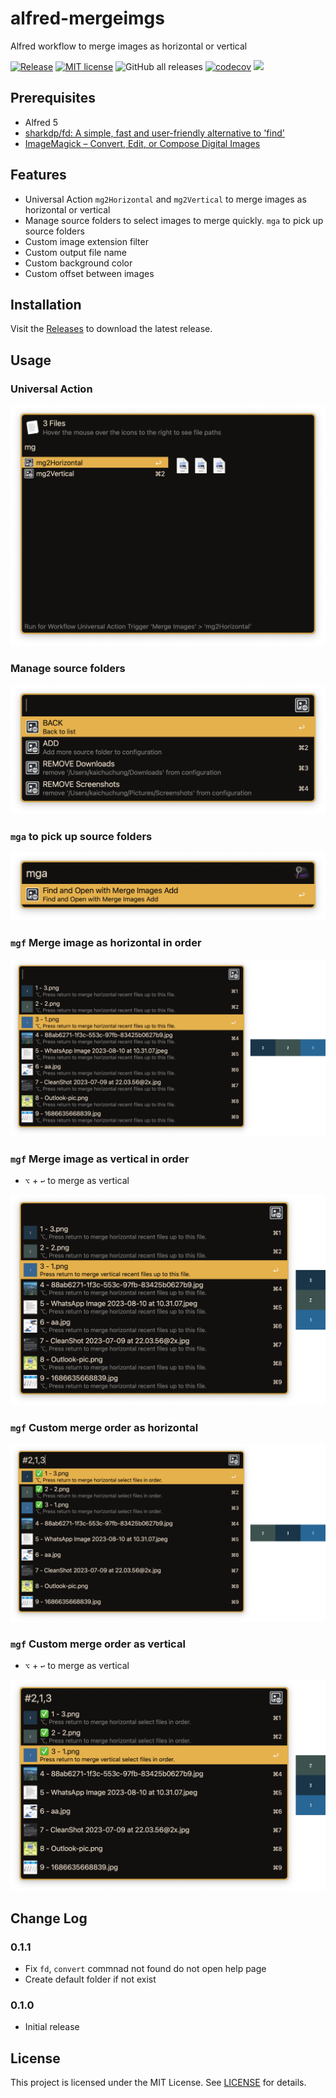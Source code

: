 # alfred-mergeimgs

Alfred workflow to merge images as horizontal or vertical

[![Release](https://github.com/cage1016/alfred-mergeimgs/actions/workflows/release.yml/badge.svg)](https://github.com/cage1016/alfred-mergeimgs/actions/workflows/release.yml)
[![MIT license](https://img.shields.io/badge/License-MIT-blue.svg)](https://lbesson.mit-license.org/)
![GitHub all releases](https://img.shields.io/github/downloads/cage1016/alfred-mergeimgs/total)
[![codecov](https://codecov.io/gh/cage1016/alfred-mergeimgs/branch/master/graph/badge.svg)](https://codecov.io/gh/cage1016/alfred-mergeimgs)
![](https://img.shields.io/badge/Alfred-5-blueviolet)

## Prerequisites

- Alfred 5
- [sharkdp/fd: A simple, fast and user-friendly alternative to 'find'](https://github.com/sharkdp/fd)
- [ImageMagick – Convert, Edit, or Compose Digital Images](https://imagemagick.org/)

## Features

- Universal Action `mg2Horizontal` and `mg2Vertical` to merge images as horizontal or vertical
- Manage source folders to select images to merge quickly. `mga` to pick up source folders
- Custom image extension filter
- Custom output file name
- Custom background color
- Custom offset between images

## Installation

Visit the [Releases](https://github.com/cage1016/alfred-mergeimgs/releases) to download the latest release.

## Usage

### Universal Action

![](screenshots/1-1.png)

### Manage source folders

![](screenshots/1-2.png)

### `mga` to pick up source folders
![](screenshots/1-3.png)

### `mgf` Merge image as horizontal in order

![](screenshots/2-1.png)

### `mgf` Merge image as vertical in order

- `⌥` + `↩` to merge as vertical

![](screenshots/2-2.png)

### `mgf` Custom merge order as horizontal

![](screenshots/2-3.png)

### `mgf` Custom merge order as vertical

- `⌥` + `↩` to merge as vertical

![](screenshots/2-4.png)

## Change Log

### 0.1.1
- Fix `fd`, `convert` commnad not found do not open help page
- Create default folder if not exist

### 0.1.0
- Initial release

## License
This project is licensed under the MIT License. See [LICENSE](LICENSE) for details.